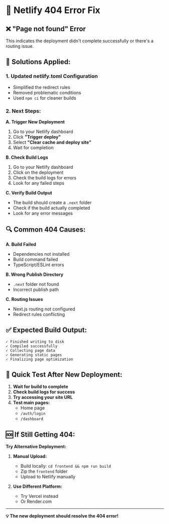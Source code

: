 # 🔧 Netlify 404 Error Fix

## ❌ **"Page not found" Error**

This indicates the deployment didn't complete successfully or there's a routing issue.

## 🚀 **Solutions Applied:**

### 1. **Updated netlify.toml Configuration**
- Simplified the redirect rules
- Removed problematic conditions
- Used `npm ci` for cleaner builds

### 2. **Next Steps:**

**A. Trigger New Deployment**
1. Go to your Netlify dashboard
2. Click **"Trigger deploy"**
3. Select **"Clear cache and deploy site"**
4. Wait for completion

**B. Check Build Logs**
1. Go to your Netlify dashboard
2. Click on the deployment
3. Check the build logs for errors
4. Look for any failed steps

**C. Verify Build Output**
- The build should create a `.next` folder
- Check if the build actually completed
- Look for any error messages

## 🔍 **Common 404 Causes:**

**A. Build Failed**
- Dependencies not installed
- Build command failed
- TypeScript/ESLint errors

**B. Wrong Publish Directory**
- `.next` folder not found
- Incorrect publish path

**C. Routing Issues**
- Next.js routing not configured
- Redirect rules conflicting

## ✅ **Expected Build Output:**

```
✓ Finished writing to disk
✓ Compiled successfully
✓ Collecting page data
✓ Generating static pages
✓ Finalizing page optimization
```

## 🎯 **Quick Test After New Deployment:**

1. **Wait for build to complete**
2. **Check build logs for success**
3. **Try accessing your site URL**
4. **Test main pages:**
   - Home page
   - `/auth/login`
   - `/dashboard`

## 🆘 **If Still Getting 404:**

**Try Alternative Deployment:**
1. **Manual Upload:**
   - Build locally: `cd frontend && npm run build`
   - Zip the `frontend` folder
   - Upload to Netlify manually

2. **Use Different Platform:**
   - Try Vercel instead
   - Or Render.com

---

**💡 The new deployment should resolve the 404 error!**
